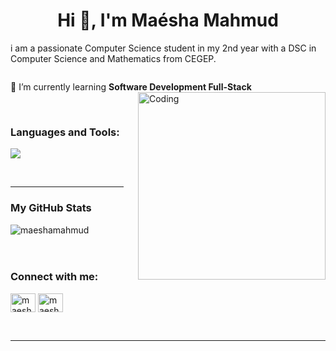 <h1 align="center">Hi 👋, I'm Maésha Mahmud</h1>
<p>i am a passionate Computer Science student in my 2nd year with a DSC in Computer Science and Mathematics from CEGEP.</p>



<p align="left"> <a href="https://twitter.com/" target="blank"><img src="https://img.shields.io/twitter/follow/?logo=twitter&style=for-the-badge" alt="" /></a> </p>

🌱 I’m currently learning **Software Development Full-Stack**
<img align="right" alt="Coding" width="300" src="https://media4.giphy.com/media/v1.Y2lkPTc5MGI3NjExcnY4NGtjMmVjY2dzMGR5b2Y4ZXhtZG80dnI4ZmE2dTY1ZHAwM3pqcSZlcD12MV9pbnRlcm5hbF9naWZfYnlfaWQmY3Q9cw/NgurY1o4z080Jfoyzw/giphy.gif">


<br>
<h3 align="left">Languages and Tools:</h3>

<p >
  <a href="https://skillicons.dev">
    <img src="https://skillicons.dev/icons?i=git,css,discord,docker,postgres,pug,express,figma,firebase,github,html,java,js,linux,mysql,nextjs,nodejs,postman,py,react,tailwind,ts,vscode,kubernetes&perline=8" />
  </a>
</p>

<br>


<hr width="36%" >
<h3>My GitHub Stats</h3>

<p><img align="left" src="https://github-readme-streak-stats.herokuapp.com/?user=maeshamahmud&theme=dark" alt="maeshamahmud" /></p>
<br><br><br>
<h3 align="left">Connect with me:</h3>
<p align="left">
<a href="https://linkedin.com/in/maeshamahmud" target="blank"><img align="center" src="https://raw.githubusercontent.com/rahuldkjain/github-profile-readme-generator/master/src/images/icons/Social/linked-in-alt.svg" alt="maeshamahmud" height="30" width="40" /></a>
<a href="https://instagram.com/maeshamahmud" target="blank"><img align="center" src="https://raw.githubusercontent.com/rahuldkjain/github-profile-readme-generator/master/src/images/icons/Social/instagram.svg" alt="maeshamahmud" height="30" width="40" /></a>
</p>
<br>

------
